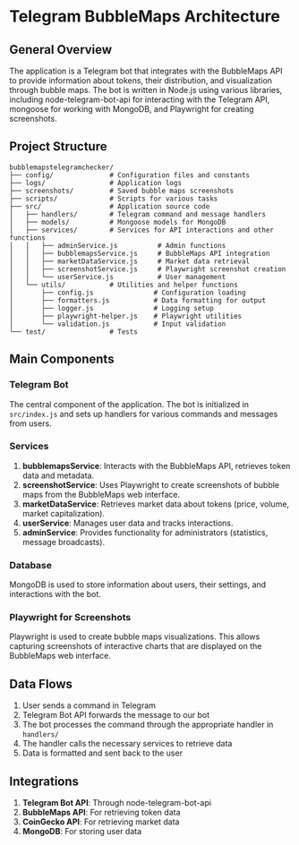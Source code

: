 # Telegram BubbleMaps Architecture

## General Overview

The application is a Telegram bot that integrates with the BubbleMaps API to provide information about tokens, their distribution, and visualization through bubble maps. The bot is written in Node.js using various libraries, including node-telegram-bot-api for interacting with the Telegram API, mongoose for working with MongoDB, and Playwright for creating screenshots.

## Project Structure

```
bubblemapstelegramchecker/
├── config/              # Configuration files and constants
├── logs/                # Application logs
├── screenshots/         # Saved bubble maps screenshots
├── scripts/             # Scripts for various tasks
├── src/                 # Application source code
│   ├── handlers/        # Telegram command and message handlers
│   ├── models/          # Mongoose models for MongoDB
│   ├── services/        # Services for API interactions and other functions
│   │   ├── adminService.js          # Admin functions
│   │   ├── bubblemapsService.js     # BubbleMaps API integration
│   │   ├── marketDataService.js     # Market data retrieval
│   │   ├── screenshotService.js     # Playwright screenshot creation
│   │   └── userService.js           # User management
│   └── utils/           # Utilities and helper functions
│       ├── config.js               # Configuration loading
│       ├── formatters.js           # Data formatting for output
│       ├── logger.js               # Logging setup
│       ├── playwright-helper.js    # Playwright utilities
│       └── validation.js           # Input validation
└── test/                # Tests
```

## Main Components

### Telegram Bot

The central component of the application. The bot is initialized in `src/index.js` and sets up handlers for various commands and messages from users.

### Services

1. **bubblemapsService**: Interacts with the BubbleMaps API, retrieves token data and metadata.
2. **screenshotService**: Uses Playwright to create screenshots of bubble maps from the BubbleMaps web interface.
3. **marketDataService**: Retrieves market data about tokens (price, volume, market capitalization).
4. **userService**: Manages user data and tracks interactions.
5. **adminService**: Provides functionality for administrators (statistics, message broadcasts).

### Database

MongoDB is used to store information about users, their settings, and interactions with the bot.

### Playwright for Screenshots

Playwright is used to create bubble maps visualizations. This allows capturing screenshots of interactive charts that are displayed on the BubbleMaps web interface.

## Data Flows

1. User sends a command in Telegram
2. Telegram Bot API forwards the message to our bot
3. The bot processes the command through the appropriate handler in `handlers/`
4. The handler calls the necessary services to retrieve data
5. Data is formatted and sent back to the user

## Integrations

1. **Telegram Bot API**: Through node-telegram-bot-api
2. **BubbleMaps API**: For retrieving token data
3. **CoinGecko API**: For retrieving market data
4. **MongoDB**: For storing user data 